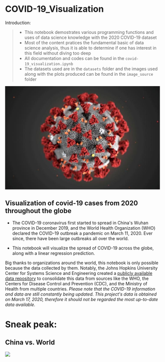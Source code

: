 # COVID-19_Visualization
Introduction:
> - This notebook demostrates various programming functions and uses of data science knowledge with the 2020 COVID-19 dataset
> - Most of the content pratices the fundamental basic of data science analysis, thus it is able to determine if one has interest in this field without diving too deep
> - All documentation and codes can be found in the `covid-19_visualization.ipynb`
> - The datasets used are in the `datasets` folder and the images used along with the plots produced can be found in the `image_source` folder

![](image_source/covid-19.jpg)
## Visualization of covid-19 cases from 2020 throughout the globe
- The COVID-19 coronavirus first started to spread in China's Wuhan province in December 2019, and the World Health Organization (WHO) declared the COVID-19 outbreak a pandemic on March 11, 2020. Ever since, there have been large outbreaks all over the world.

- This notebook will visualize the spread of COVID-19 across the globe, along with a linear regression prediction.

Big thanks to organizations around the world, this notebook is only possible because the data collected by them. Notably, the Johns Hopkins University Center for Systems Science and Engineering created a <a href="https://github.com/RamiKrispin/coronavirus">publicly available data repository</a> to consolidate this data from sources like the WHO, the Centers for Disease Control and Prevention (CDC), and the Ministry of Health from multiple countries.<em> Please note that the COVID-19 information and data are still constantly being updated. This project's data is obtained on March 17, 2020, therefore it should not be regarded the most up-to-date data available.</em>

# Sneak peak:
## China vs. World
![](image_source/cum-case_china-vs-world.jpg)
